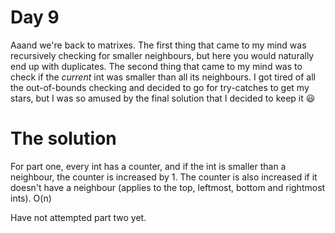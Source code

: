 # Day 9
Aaand we're back to matrixes. The first thing that came to my mind was recursively checking for smaller neighbours, but here you would naturally end up with duplicates. The second thing that came to my mind was to check if the *current* int was smaller than all its neighbours. I got tired of all the out-of-bounds checking and decided to go for try-catches to get my stars, but I was so amused by the final solution that I decided to keep it :smiley:

# The solution
For part one, every int has a counter, and if the int is smaller than a neighbour, the counter is increased by 1. The counter is also increased if it doesn't have a neighbour (applies to the top, leftmost, bottom and rightmost ints). O(n)

Have not attempted part two yet.